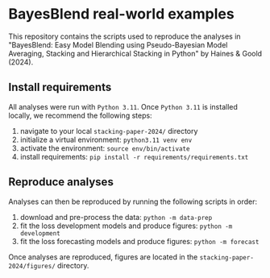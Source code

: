 # BayesBlend real-world examples

This repository contains the scripts used to reproduce the analyses in "BayesBlend: Easy Model Blending 
using Pseudo-Bayesian Model Averaging, Stacking and Hierarchical Stacking in Python" by Haines & 
Goold (2024). 

## Install requirements

All analyses were run with `Python 3.11`. Once `Python 3.11` is installed locally, we recommend the 
following steps: 

1. navigate to your local `stacking-paper-2024/` directory
2. initialize a virtual environment: `python3.11 venv env`
3. activate the environment: `source env/bin/activate`
4. install requirements: `pip install -r requirements/requirements.txt`

## Reproduce analyses

Analyses can then be reproduced by running the following scripts in order: 

1. download and pre-process the data: `python -m data-prep`
2. fit the loss development models and produce figures: `python -m development`
3. fit the loss forecasting models and produce figures: `python -m forecast`

Once analyses are reproduced, figures are located in the `stacking-paper-2024/figures/` directory.
